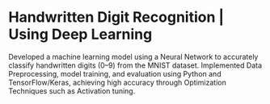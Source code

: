 # Handwritten Digit Recognition | Using Deep Learning
Developed a machine learning model using a Neural Network to accurately classify handwritten digits (0–9) from the MNIST dataset.
Implemented Data Preprocessing, model training, and evaluation using Python and TensorFlow/Keras, achieving high accuracy through Optimization Techniques such as Activation tuning.
